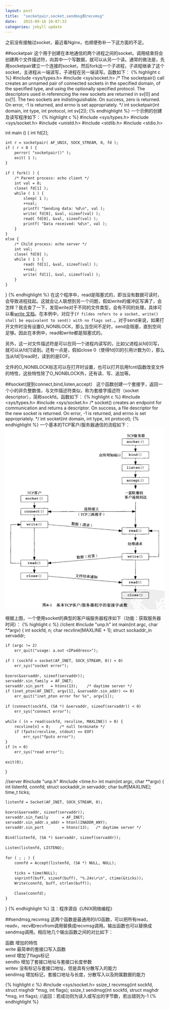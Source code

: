 ```yaml
---
layout: post
title:  "socketpair,socket,sendmsg和recvmsg"
date:   2015-09-16 10:07:33
categories: jekyll update
---
```

之前没有接触过socket，最近看Nginx，也顺便弥补一下这方面的不足。

##socketpair
这个用于创建在本地通信的两个进程之间的socket。调用结束将会创建两个文件描述符，向其中一个写数据，就可以从另一个读。通常的做法是，先用socketpair建立一个连接的socket，然后fork出一个子进程，子进程继承了这个socket，主进程从一端读写，子进程在另一端读写。函数如下：
{% highlight c %}
#include <sys/types.h>
#include <sys/socket.h>
/*
The socketpair() call creates an unnamed pair of connected sockets in
the specified domain, of the specified type, and using the optionally
specified protocol.
The descriptors used in referencing the new sockets are returned in
sv[0] and sv[1].  The two sockets are indistinguishable.
On success, zero is returned.  On error, -1 is returned, and errno is
set appropriately.
*/
int socketpair(int domain, int type, int protocol, int sv[2]);
{% endhighlight %}
一个示例的创建及读写程序如下：
{% highlight c %}
#include <sys/types.h>
#include <sys/socket.h>
#include <unistd.h>
#include <stdlib.h>
#include <stdio.h>

int main ()
{
    int fd[2];
    
    int r = socketpair( AF_UNIX, SOCK_STREAM, 0, fd );
    if ( r < 0 ) {
        perror( "socketpair()" );
        exit( 1 );
    }
    
    if ( fork() ) {
        /* Parent process: echo client */
        int val = 0;
        close( fd[1] );
        while ( 1 ) {
            sleep( 1 );
            ++val;
            printf( "Sending data: %d\n", val );
            write( fd[0], &val, sizeof(val) );
            read( fd[0], &val, sizeof(val) );
            printf( "Data received: %d\n", val );
        }
    }
    else {
        /* Child process: echo server */
        int val;
        close( fd[0] );
        while ( 1 ) {
            read( fd[1], &val, sizeof(val) );
            ++val;
            write( fd[1], &val, sizeof(val) );
        }
    }
}
{% endhighlight %}
在这个程序中，read是阻塞式的，即当没有数据可读时，会导致进程挂起。这就会让人联想到另一个问题，假如write的缓冲区写满了，会怎样？我去查了一下，发现write对于不同的文件类型，会有不同的处理，具体可以看[write 文档]。在本例中，对应于`If fildes refers to a socket, write() shall be equivalent to send() with no flags set.`。对于send来说，如果打开文件时没有设置O_NONBLOCK，那么当空间不足时，send会阻塞，直到空间足够。因此在本例中，read和write都是阻塞式的。  

另外，这一对文件描述符是可以在同一个进程内读写的，比如父进程从fd[0]写，就可以从fd[1]读到。还有一点是，假如close 0（使得fd[0]的引用计数为0），那么当从fd[1]read时，读到的是EOF。  

文件的O_NONBLOCK标志可以在打开时设置，也可以打开后用fcntl函数改变文件的特性，这些特性除了O_NONBLOCK外，还有读、写、追加等。

[write 文档]: http://linux.die.net/man/3/write

##socket(提到connect,bind,listen,accept）
这个函数创建一个套接字，返回一个小的非负整数值，与文件描述符类似，称为套接字描述符（socket descriptor），简称sockfd。函数如下：
{% highlight c %}
#include <sys/types.h>
#include <sys/socket.h>
/*
socket() creates an endpoint for communication and returns a
descriptor.
On success, a file descriptor for the new socket is returned.  On
error, -1 is returned, and errno is set appropriately.
*/
int socket(int domain, int type, int protocol);
{% endhighlight %}
一个基本的TCP客户/服务器通信的流程如下：
![TCP_client_server](/images/tcp_client_server.png)

根据上图，一个使用socket的典型的客户端服务器程序如下（功能：获取服务器时间）：
{% highlight c %}
//client
#include	"unp.h"
int
main(int argc, char **argv)
{
	int					sockfd, n;
	char				recvline[MAXLINE + 1];
	struct sockaddr_in	servaddr;

	if (argc != 2)
		err_quit("usage: a.out <IPaddress>");

	if ( (sockfd = socket(AF_INET, SOCK_STREAM, 0)) < 0)
		err_sys("socket error");

	bzero(&servaddr, sizeof(servaddr));
	servaddr.sin_family = AF_INET;
	servaddr.sin_port   = htons(13);	/* daytime server */
	if (inet_pton(AF_INET, argv[1], &servaddr.sin_addr) <= 0)
		err_quit("inet_pton error for %s", argv[1]);

	if (connect(sockfd, (SA *) &servaddr, sizeof(servaddr)) < 0)
		err_sys("connect error");

	while ( (n = read(sockfd, recvline, MAXLINE)) > 0) {
		recvline[n] = 0;	/* null terminate */
		if (fputs(recvline, stdout) == EOF)
			err_sys("fputs error");
	}
	if (n < 0)
		err_sys("read error");

	exit(0);
}

//server
#include	"unp.h"
#include	<time.h>
int
main(int argc, char **argv)
{
	int					listenfd, connfd;
	struct sockaddr_in	servaddr;
	char				buff[MAXLINE];
	time_t				ticks;

	listenfd = Socket(AF_INET, SOCK_STREAM, 0);

	bzero(&servaddr, sizeof(servaddr));
	servaddr.sin_family      = AF_INET;
	servaddr.sin_addr.s_addr = htonl(INADDR_ANY);
	servaddr.sin_port        = htons(13);	/* daytime server */

	Bind(listenfd, (SA *) &servaddr, sizeof(servaddr));

	Listen(listenfd, LISTENQ);

	for ( ; ; ) {
		connfd = Accept(listenfd, (SA *) NULL, NULL);

        ticks = time(NULL);
        snprintf(buff, sizeof(buff), "%.24s\r\n", ctime(&ticks));
        Write(connfd, buff, strlen(buff));

		Close(connfd);
	}
}
{% endhighlight %}
注：程序源自《UNIX网络编程》

##sendmsg,recvmsg
这两个函数是最通用的I/O函数，可以把所有read，readv，recv和recvfrom调用替换成recvmsg调用。输出函数也可以替换成sendmsg调用。相应地几个输出函数之间的对比如下：

函数        增加的特性  
write        最简单的套接口写入函数  
send        增加了flags标记  
sendto        增加了套接口地址与套接口长度参数  
writev        没有标记与套接口地址，但是具有分散写入的能力  
sendmsg        增加标记，套接口地址与长度，分散写入以及附属数据的能力

{% highlight c %}
#include <sys/socket.h>
ssize_t recvmsg(int sockfd, struct msghdr *msg, int flags);
ssize_t sendmsg(int sockfd, struct msghdr *msg, int flags);
//返回：若成功则为读入或写出的字节数，若出错则为-1
{% endhighlight %}

